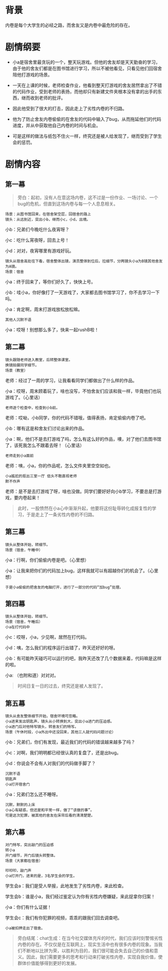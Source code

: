 # 背景

内卷是每个大学生的必经之路，而舍友又是内卷中最危险的存在。

# 剧情纲要

- 小a是宿舍里最贪玩的一个，整天玩游戏。但他的舍友却是天天勤奋的学习，由于他的舍友们都是在图书馆进行学习，所以不被他看见，只看见他们回宿舍陪他打游戏的场景。

- 一天在上课的时候，老师检查作业，他看到整天打游戏的舍友居然拿出了不错的代码作业，受到老师的表扬，而他却只有新建文件夹根本没有拿的出手的东西，继而收到老师的批评。

- 因此他受到了很大的打击，因此走上了劣性内卷的不归路。

- 他为了防止舍友内卷偷偷的在舍友的代码中输入了bug，从而拖延他们的代码进度，并从中获取他自己内卷的时间与机会。

- 可是这样的做法与纸包不住火一样，终究还是被人给发现了，继而受到了学生会的惩罚。

# 剧情内容

## 第一幕

>旁白：起初，没有人在意这场内卷，这不过是一份作业、一场讨论、一个bug的危机，但直到这场内卷与每一个人息息相关。

	场景：从图书馆回来，在宿舍架空层，回宿舍的路上
	镜头：从远到近，突出小b，继而小c，小d，出境。

小b：兄弟们今晚吃什么夜宵呀？

小c：吃什么宵夜呀，回去上号！

小d：对对，夜宵哪里有游戏好玩。

	镜头从宿舍高处往下看，宿舍整体出镜，演员整体到位后，拉细节，分两镜头小a为B镜其他舍友为A镜。
	场景：宿舍

小a：终于回来了，等你们好久了，快快上号。

小b：哇小a，你好像打了一天游戏了，大家都去图书馆学习了，你不去学习一下吗。

小a：肯定啊，周末打游戏放松放松嘛。

	其他人沉默不语

小a：哎呀！别想那么多了，快来一起rushB啦！

## 第二幕

	镜头跟随老师进入教室，后转整体课室。
	换镜拍摄同学细节。
	场景（教室）

老师：经过了一周的学习，让我看看同学们都做出了什么样的作品。

小a：哎呀，周末顾着玩了，啥也没写，不怕舍友们应该和我一样，毕竟他们也玩游戏了。（心里话）

	老师逐个检查中，检查到小b前。

老师：哎呦，小b同学，你的代码不错哦，值得表扬，肯定偷偷内卷了吧。

小b：哪有这是和舍友们讨论出来的作品。

小a：啊，他们不是去打游戏了吗，怎么有这么好的作品，噢，对了他们去图书馆了，该死我怎么不跟着去呀！（心里话）

	老师走到小a面前

老师：咦，小a，你的作品呢，怎么文件夹里空空如也。

	小a尴尬的抠出三室一厅 低头不敢直视老师
	默不作声

老师：是不是去打游戏了呀，啥也没做。同学们要好好向小b学习，不要总是打游戏，要内卷起来！

>此时，一股愤然在小a心中渐渐升起，他要将这份耻辱转化成报复性的学习，于是走上了一条劣性内卷的不归路。

## 第三幕

	镜头从整体开始，转细节。
	场景（宿舍，午睡中）

小a：行啊，你们偷偷内卷是吧。（心里想）

小a：让我来把你们的代码加上bug，这样我就可以有超越你们的机会了。（心里想）

	于是小a偷偷的把舍友的电脑打开，进行了一部分的代码“加bug”处理。

## 第四幕

	镜头从整体开始，转细节。
	场景（宿舍，午睡后）
	小a在打代码中

小c：哎呀，小a，少见啊，居然在打代码。

小d：咦，怎么我们的程序运行出错了，昨天还好好的呀。

小b：有可能昨天碰巧可以运行的吧，我昨天还改了几个数据来着，代码嘛是这样的啦。

小a: （也附和道）对对对。

>时间日复一日的过去，终究还是被人发现了。

## 第五幕

	镜头从舍友整体细节开始，宿舍环境可忽略。
	小a进来发出钥匙声，镜头从小转换到大，突出小a进门的压迫感。
	小a进门后对他特写镜头，转舍友们的特写。
	场景（午休时段，小a外出中还没回来，其他三人就代码问题讨论）

小b：兄弟们，你们有发现，最近我们的代码的错误越来越多了吗？

小c：对啊，我们明明都已经很认真的复盘了，还是出bug。

小d：你说会不会有人对我们的代码做手脚了？

	沉默不语
	钥匙声
	小a打开宿舍门

小a：兄弟们怎么还不睡呀。

	沉默，默默的上床
	小a心有疑惑，但还是和平常一样，做了“该做的事”。
	可是这次犯罪，被其他的舍友在床帘后看的清清楚楚。

## 第六幕

	对门特写，突出敲门的压迫感
	转小a
	开门细节，开门后镜头转整体。
	场景（大家都在宿舍）

	叩叩叩，敲门声
	小a打开门，进来的是，3名学生会的学生。

学生会a：我们是受人举报，此地发生了劣性内卷，来此检查。

学生会b：谁是小a，我们经过鉴定认为你有劣性内卷嫌疑，来此捉拿你归案！

小a：你们有什么证据！

学生会c：我们有你犯罪的视频，乖乖的跟我们回去调查吧。

	小a被扣押走出了宿舍。

>旁白结尾：chat生成：在当今社交媒体充斥的时代，我们应该时刻警惕劣性内卷的存在。不仅仅是在互联网上，现实生活中也有很多内卷的现象。当我们不断地以比拼为荣，以胜利为目的，我们很可能会失去自己的价值和意义。因此，我们需要更多的思考和行动来打破劣性内卷，实现自我价值，使群体价值能够得到更好的发展。
